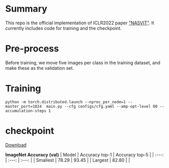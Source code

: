 # Summary

This repo is the official implementation of ICLR2022 paper ["NASVIT"](https://openreview.net/pdf?id=Qaw16njk6L). It currently includes code for training and the checkpoint.

# Pre-process

Before training, we move five images per class in the training dataset, and make these as the validation set. 

# Training

`python -m torch.distributed.launch --nproc_per_node=1 --master_port=1024  main.py --cfg configs/cfg.yaml --amp-opt-level O0 --accumulation-steps 1`

# checkpoint 

[Download](https://drive.google.com/file/d/1Dk2yR7zHYB4dOiqCUnKjkCsKf_cMWjSY/view?usp=sharing)

**ImageNet Accuracy (val)**
| Model | Accuracy top-1 | Accuracy top-5 |
| :---: | :---: | :---: | 
| Smallest | 78.29 | 93.45 |
| Largest | 82.80 |  |
